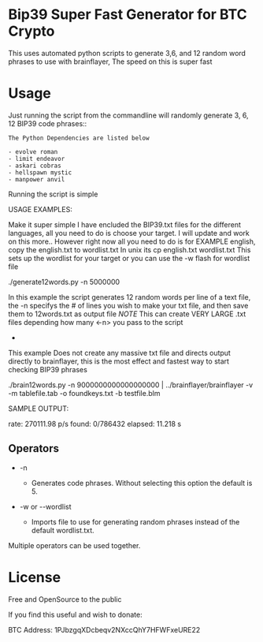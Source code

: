 # Bip39 Super Fast Generator for BTC Crypto

This uses automated python scripts to generate 3,6, and 12 random word phrases to use with brainflayer, The speed on this is super fast

# Usage

Just running the script from the commandline will randomly generate 3, 6, 12 BIP39 code phrases::

	The Python Dependencies are listed below 

	- evolve roman
	- limit endeavor
	- askari cobras
	- hellspawn mystic
	- manpower anvil


Running the script is simple

USAGE EXAMPLES:


Make it super simple I have encluded the BIP39.txt files for the different languages,  all you need to do is choose your target.  I will update and work on this more.. However right now all you need to do is for EXAMPLE
english, copy the english.txt to wordlist.txt      In unix its cp english.txt wordlist.txt    This sets up the wordlist for your target or you can use the -w flash for wordlist file

./generate12words.py -n 5000000  

In this example the script generates 12 random words per line of a text file, the -n specifys the # of lines you wish to make your txt file, and then save them to 12words.txt as output file
*NOTE* This can create VERY LARGE .txt files depending how many <-n> you pass to the script

-

This example Does not create any massive txt file and directs output directly to brainflayer, this is the most effect and fastest way to start checking BIP39 phrases

./brain12words.py -n 9000000000000000000 | ../brainflayer/brainflayer -v -m tablefile.tab -o foundkeys.txt -b testfile.blm


SAMPLE OUTPUT:

rate:  270111.98 p/s found:     0/786432     elapsed:   11.218 s

## Operators
* -n <number of lines you wish to create>

	* Generates <x> code phrases. Without selecting this option the default is 5.


* -w <file> or --wordlist <file>

	* Imports file to use for generating random phrases instead of the default wordlist.txt. 

Multiple operators can be used together. 

# License

Free and OpenSource to the public 

If you find this useful and wish to donate:

BTC Address:  1PJbzgqXDcbeqv2NXccQhY7HFWFxeURE22

